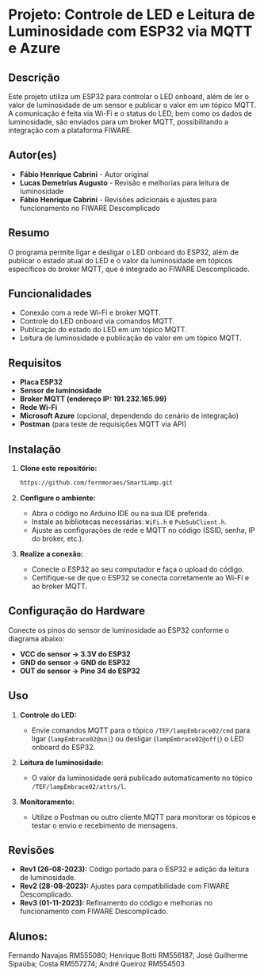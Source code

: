 # Projeto: Controle de LED e Leitura de Luminosidade com ESP32 via MQTT e Azure

## Descrição

Este projeto utiliza um ESP32 para controlar o LED onboard, além de ler o valor de luminosidade de um sensor e publicar o valor em um tópico MQTT. A comunicação é feita via Wi-Fi e o status do LED, bem como os dados de luminosidade, são enviados para um broker MQTT, possibilitando a integração com a plataforma FIWARE.

## Autor(es)

- **Fábio Henrique Cabrini** - Autor original
- **Lucas Demetrius Augusto** - Revisão e melhorias para leitura de luminosidade
- **Fábio Henrique Cabrini** - Revisões adicionais e ajustes para funcionamento no FIWARE Descomplicado

## Resumo

O programa permite ligar e desligar o LED onboard do ESP32, além de publicar o estado atual do LED e o valor da luminosidade em tópicos específicos do broker MQTT, que é integrado ao FIWARE Descomplicado.

## Funcionalidades

- Conexão com a rede Wi-Fi e broker MQTT.
- Controle do LED onboard via comandos MQTT.
- Publicação do estado do LED em um tópico MQTT.
- Leitura de luminosidade e publicação do valor em um tópico MQTT.

## Requisitos

- **Placa ESP32**
- **Sensor de luminosidade**
- **Broker MQTT (endereço IP: 191.232.165.99)**
- **Rede Wi-Fi**
- **Microsoft Azure** (opcional, dependendo do cenário de integração)
- **Postman** (para teste de requisições MQTT via API)

## Instalação

1. **Clone este repositório:**

   ```bash
   https://github.com/fernmoraes/SmartLamp.git
   ```

2. **Configure o ambiente:**
   - Abra o código no Arduino IDE ou na sua IDE preferida.
   - Instale as bibliotecas necessárias: `WiFi.h` e `PubSubClient.h`.
   - Ajuste as configurações de rede e MQTT no código (SSID, senha, IP do broker, etc.).

3. **Realize a conexão:**
   - Conecte o ESP32 ao seu computador e faça o upload do código.
   - Certifique-se de que o ESP32 se conecta corretamente ao Wi-Fi e ao broker MQTT.

## Configuração do Hardware

Conecte os pinos do sensor de luminosidade ao ESP32 conforme o diagrama abaixo:

- **VCC do sensor → 3.3V do ESP32**
- **GND do sensor → GND do ESP32**
- **OUT do sensor → Pino 34 do ESP32**

## Uso

1. **Controle do LED:**
   - Envie comandos MQTT para o tópico `/TEF/lampEmbrace02/cmd` para ligar (`lampEmbrace02@on|`) ou desligar (`lampEmbrace02@off|`) o LED onboard do ESP32.

2. **Leitura de luminosidade:**
   - O valor da luminosidade será publicado automaticamente no tópico `/TEF/lampEmbrace02/attrs/l`.

3. **Monitoramento:**
   - Utilize o Postman ou outro cliente MQTT para monitorar os tópicos e testar o envio e recebimento de mensagens.

## Revisões

- **Rev1 (26-08-2023):** Código portado para o ESP32 e adição da leitura de luminosidade.
- **Rev2 (28-08-2023):** Ajustes para compatibilidade com FIWARE Descomplicado.
- **Rev3 (01-11-2023):** Refinamento do código e melhorias no funcionamento com FIWARE Descomplicado.

## Alunos:

Fernando Navajas RM555080;  Henrique Botti RM556187;  José Guilherme Sipaúba; Costa RM557274; André Queiroz RM554503
